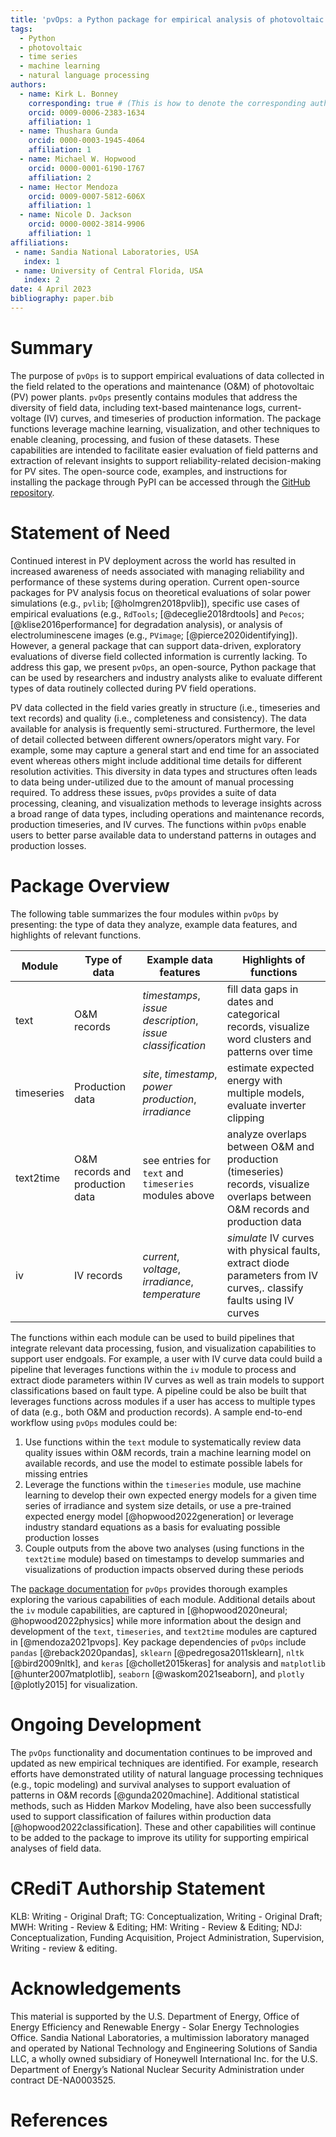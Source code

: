 ```yaml
---
title: 'pvOps: a Python package for empirical analysis of photovoltaic field data'
tags:
  - Python
  - photovoltaic
  - time series 
  - machine learning
  - natural language processing
authors:
  - name: Kirk L. Bonney
    corresponding: true # (This is how to denote the corresponding author)
    orcid: 0009-0006-2383-1634
    affiliation: 1 
  - name: Thushara Gunda
    orcid: 0000-0003-1945-4064
    affiliation: 1 
  - name: Michael W. Hopwood
    orcid: 0000-0001-6190-1767 
    affiliation: 2 
  - name: Hector Mendoza
    orcid: 0009-0007-5812-606X
    affiliation: 1 
  - name: Nicole D. Jackson
    orcid: 0000-0002-3814-9906
    affiliation: 1
affiliations:
 - name: Sandia National Laboratories, USA
   index: 1
 - name: University of Central Florida, USA
   index: 2
date: 4 April 2023
bibliography: paper.bib
---
```


<!--[pvOps](figures/pvops_full_logo.svg) Perhaps we could ask the journal if there's a way to include the pvOps icon in the title. I'm ok with it being excluded.-->

[GitHub repository]: https://github.com/sandialabs/pvOps
[package documentation]: https://pvops.readthedocs.io/en/latest/

# Summary

The purpose of `pvOps` is to support empirical evaluations of data collected in the field related to the operations and maintenance (O&M) of photovoltaic (PV) power plants. `pvOps` presently contains modules that address the diversity of field data, including text-based maintenance logs, current-voltage (IV) curves, and timeseries of production information. The package functions leverage machine learning, visualization, and other techniques to enable cleaning, processing, and fusion of these datasets. These capabilities are intended to facilitate easier evaluation of field patterns and extraction of relevant insights to support reliability-related decision-making for PV sites. The open-source code, examples, and instructions for installing the package through PyPI can be accessed through the [GitHub repository]. 

# Statement of Need

Continued interest in PV deployment across the world has resulted in increased awareness of needs associated with managing reliability and performance of these systems during operation. Current open-source packages for PV analysis focus on theoretical evaluations of solar power simulations (e.g., `pvlib`; [@holmgren2018pvlib]), specific use cases of empirical evaluations (e.g., `RdTools`; [@deceglie2018rdtools] and `Pecos`; [@klise2016performance] for degradation analysis), or analysis of electroluminescene images (e.g., `PVimage`; [@pierce2020identifying]). However, a general package that can support data-driven, exploratory evaluations of diverse field collected information is currently lacking. To address this gap, we present `pvOps`, an open-source, Python package that can be used by  researchers and industry analysts alike to evaluate different types of data routinely collected during PV field operations. 

PV data collected in the field varies greatly in structure (i.e., timeseries and text records) and quality (i.e., completeness and consistency). The data available for analysis is frequently semi-structured. Furthermore, the level of detail collected between different owners/operators might vary. For example, some may capture a general start and end time for an associated event whereas others might include additional time details for different resolution activities. This diversity in data types and structures often leads to data being under-utilized due to the amount of manual processing required. To address these issues, `pvOps` provides a suite of data processing, cleaning, and visualization methods to leverage insights across a broad range of data types, including operations and maintenance records,  production timeseries, and IV curves. The functions within `pvOps` enable users to better parse available data to understand patterns in outages and production losses. 

# Package Overview 
The following table summarizes the four modules within `pvOps` by presenting: the type of data they analyze, example data features, and highlights of relevant functions. 

Module | Type of data | Example data features | Highlights of functions
------- | ------ | --------- | -----------
text | O&M records | *timestamps*, *issue description*, *issue classification* | fill data gaps in dates and categorical records, visualize word clusters and patterns over time
timeseries | Production data | *site*, *timestamp*, *power production*, *irradiance* | estimate expected energy with multiple models, evaluate inverter clipping
text2time | O&M records and production data | see entries for `text` and  `timeseries` modules above | analyze overlaps between O&M and production (timeseries) records, visualize overlaps between O&M records and production data
iv | IV records | *current*, *voltage*, *irradiance*, *temperature*  | *simulate* IV curves with physical faults, extract diode parameters from IV curves,. classify faults using IV curves

The functions within each module can be used to build pipelines that integrate relevant data processing, fusion, and visualization capabilities to support user endgoals. For example, a user with IV curve data could build a pipeline that leverages functions within the `iv` module to process and extract diode parameters within IV curves as well as train models to support classifications based on fault type. A pipeline could be also be built that leverages functions across modules if a user has access to multiple types of data (e.g., both O&M and production records). A sample end-to-end workflow using `pvOps` modules could be: 
1. Use functions within the `text` module to systematically review data quality issues within O&M records, train a machine learning model on available records, and use the model to estimate possible labels for missing entries
2. Leverage the functions within the `timeseries` module, use machine learning to develop their own expected energy models for a given time series of irradiance and system size details, or use a pre-trained expected energy model [@hopwood2022generation] or leverage industry standard equations as a basis for evaluating possible production losses
3. Couple outputs from the above two analyses (using functions in the `text2time` module) based on timestamps to develop summaries and visualizations of production impacts observed during these periods

The [package documentation] for `pvOps` provides thorough examples exploring the various capabilities of each module. Additional details about the `iv` module capabilities, are captured in [@hopwood2020neural; @hopwood2022physics] while more information about the design and development of the `text`, `timeseries`, and `text2time` modules are captured in [@mendoza2021pvops]. Key package dependencies of `pvOps` include `pandas` [@reback2020pandas], `sklearn` [@pedregosa2011sklearn], `nltk` [@bird2009nltk], and `keras` [@chollet2015keras] for analysis and `matplotlib` [@hunter2007matplotlib], `seaborn` [@waskom2021seaborn], and `plotly` [@plotly2015] for visualization.

# Ongoing Development
The `pvOps` functionality and documentation continues to be improved and updated as new empirical techniques are identified. For example, research efforts have demonstrated utility of natural language processing techniques (e.g., topic modeling) and survival analyses to support evaluation of patterns in O&M records  [@gunda2020machine]. Additional statistical methods, such as Hidden Markov Modeling, have also been successfully used to support classification of failures within production data [@hopwood2022classification]. These and other capabilities will continue to be added to the package to improve its utility for supporting empirical analyses of field data. 

# CRediT Authorship Statement

<!-- see: https://www.elsevier.com/authors/policies-and-guidelines/credit-author-statement -->

KLB: Writing - Original Draft; TG: Conceptualization, Writing - Original Draft; MWH: Writing - Review & Editing; HM: Writing - Review & Editing; NDJ: Conceptualization, Funding Acquisition, Project Administration, Supervision, Writing - review & editing. 

# Acknowledgements
This material is supported by the U.S. Department of Energy, Office of Energy Efficiency and Renewable Energy - Solar Energy Technologies Office. Sandia National Laboratories, a multimission laboratory managed and operated by National Technology and Engineering Solutions of Sandia LLC, a wholly owned subsidiary of Honeywell International Inc. for the U.S. Department of Energy’s National Nuclear Security Administration under contract DE-NA0003525.

# References

<!-- These will be formally checked and built during the review process -->
